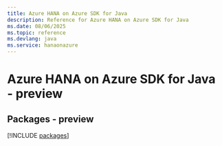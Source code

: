 ```yaml
---
title: Azure HANA on Azure SDK for Java
description: Reference for Azure HANA on Azure SDK for Java
ms.date: 08/06/2025
ms.topic: reference
ms.devlang: java
ms.service: hanaonazure
---
```

# Azure HANA on Azure SDK for Java - preview
## Packages - preview
[!INCLUDE [packages](hana-on-azure-index.md)]
